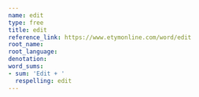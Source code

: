 ```yaml
---
name: edit
type: free
title: edit
reference_link: https://www.etymonline.com/word/edit
root_name: 
root_language: 
denotation: 
word_sums:
- sum: 'Edit + '
  respelling: edit
---
```

